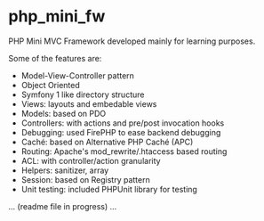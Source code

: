 php_mini_fw
===========

PHP Mini MVC Framework developed mainly for learning purposes.

Some of the features are:

- Model-View-Controller pattern
- Object Oriented
- Symfony 1 like directory structure
- Views: layouts and embedable views
- Models: based on PDO
- Controllers: with actions and pre/post invocation hooks
- Debugging: used FirePHP to ease backend debugging
- Caché: based on Alternative PHP Caché (APC)
- Routing: Apache's mod_rewrite/.htaccess based routing
- ACL: with controller/action granularity
- Helpers: sanitizer, array
- Session: based on Registry pattern
- Unit testing: included PHPUnit library for testing


... (readme file in progress) ...
